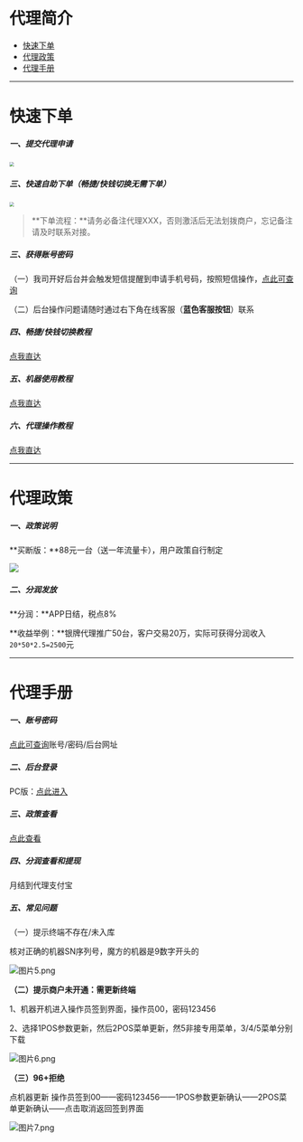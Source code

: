 # 代理简介

- [快速下单](#快速下单)
- [代理政策](#代理政策)
- [代理手册](#代理手册)



---



# 快速下单

##### **一、提交代理申请**

[<img src="https://cos.zjkmkj.com/media/2024/08/20/7245c5b1163cceaea281989561b5fc47-2.webp" style="zoom:50%;" />](https://jinshuju.net/f/LEus0w)



##### **三、快速自助下单（畅捷/快钱切换无需下单）**

[<img src="https://cos.zjkmkj.com/media/2024/08/20/288c5f7d31a7b7406f3672782c5a3831-2.webp" style="zoom:50%;" />](http://kmshop.zjkmkj.com/pages/goods_details/index?id=35)



> **下单流程：**请务必备注代理XXX，否则激活后无法划拨商户，忘记备注请及时联系对接。



##### **三、获得账号密码**



（一）我司开好后台并会触发短信提醒到申请手机号码，按照短信操作，[点此可查询](http://u.zjkmkj.com/QfU36)

（二）后台操作问题请随时通过右下角在线客服（**蓝色客服按钮**）联系



##### **四、畅捷/快钱切换教程**

[点我直达](tool/kdb.md#开店宝切换教程)

##### 五、机器使用教程

[点我直达](tool/kdb.md#开店宝使用教程)

##### **六、代理操作教程**

[点我直达](#代理手册)



------

# 代理政策

##### **一、政策说明**

**买断版：**88元一台（送一年流量卡），用户政策自行制定

![](https://cos.zjkmkj.com/media/2024/08/20/7ccdf336a0e9977190a6769b98699f1d-2.webp)

##### **二、分润发放**

**分润：**APP日结，税点8%

**收益举例：**银牌代理推广50台，客户交易20万，实际可获得分润收入`20*50*2.5=2500`元



------

# 代理手册

##### **一、账号密码**

[点此可查询](http://u.zjkmkj.com/QfU36)账号/密码/后台网址

##### **二、后台登录**

PC版：[点此进入](https://kdbpro-xwpos.candypay.com/)

##### **三、政策查看**

[点此查看](#代理政策)

##### **四、分润查看和提现**

月结到代理支付宝

##### 五、常见问题

（一）提示终端不存在/未入库

核对正确的机器SN序列号，魔方的机器是9数字开头的



![图片5.png](https://cos.zjkmkj.com/media/2024/08/20/37187d8baef917b4358d4cb9a8eb31f8-2.webp)



**（二）提示商户未开通：需更新终端**

1、机器开机进入操作员签到界面，操作员00，密码123456

2、选择1POS参数更新，然后2POS菜单更新，然5非接专用菜单，3/4/5菜单分别下载

![图片6.png](https://cos.zjkmkj.com/media/2024/08/20/a5d098b5bce20d12112bdaafcf3824a0-2.webp)

**（三）96+拒绝**  

点机器更新  操作员签到00——密码123456——1POS参数更新确认——2POS菜单更新确认——点击取消返回签到界面



![图片7.png](https://cos.zjkmkj.com/media/2024/08/20/370b91bac6a7f1918e334432c9bad6a8-2.webp)
